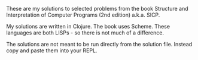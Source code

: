 These are my solutions to selected problems from the book Structure and Interpretation of Computer Programs (2nd edition) a.k.a. SICP.

My solutions are written in Clojure. The book uses Scheme. These languages are both LISPs - so there is not much of a difference.

The solutions are not meant to be run directly from the solution file. Instead copy and paste them into your REPL.
